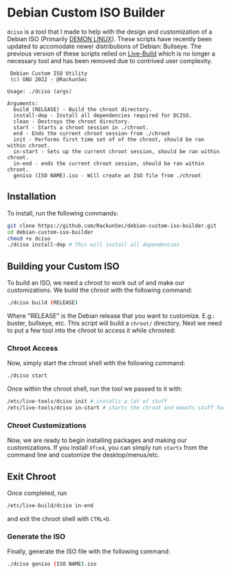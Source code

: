 # Debian Custom ISO Builder
`dciso` is a tool that I made to help with the design and customization of a Debian ISO (Primarily [DEMON LINUX](https://demonlinux.com/)). These scripts have recently been updated to accomodate newer distributions of Debian: Bullseye. The previous version of these scripts relied on [Live-Build](https://live-team.pages.debian.net/live-manual/html/live-manual/index.en.html) which is no longer a necessary tool and has been removed due to contrived user complexity. 

```
 Debian Custom ISO Utility
 (c) GNU 2022 - @RackunSec

Usage: ./dciso (args)

Arguments:
  build (RELEASE) - Build the chroot directory.
  install-dep - Install all dependencies required for DCISO.
  clean - Destroys the chroot directory.
  start - Starts a chroot session in ./chroot.
  end - Ends the current chroot session from ./chroot
  init - Performs first time set of of the chroot, should be ran within chroot.
  in-start - Sets up the current chroot session, should be ran within chroot.
  in-end - ends the current chroot session, should be ran within chroot.
  geniso (ISO NAME).iso - Will create an ISO file from ./chroot
```
## Installation
To install, run the following commands:
```bash
git clone https://github.com/RackunSec/debian-custom-iso-builder.git
cd debian-custom-iso-builder
chmod +x dciso
./dciso install-dep # This will install all dependencies
```
## Building your Custom ISO
To build an ISO, we need a chroot to work out of and make our customizations. We build the chroot with the following command:
```bash
./dciso build (RELEASE) 
```
Where "RELEASE" is the Debian release that you want to customize. E.g.: buster, bullseye, etc. This script will build a `chroot/` directory. Next we need to put a few tool into the chroot to access it while chrooted:

### Chroot Access
Now, simply start the chroot shell with the following command:
```bash
./dciso start
```
Once within the chroot shell, run the tool we passed to it with:
```bash
/etc/live-tools/dciso init # installs a lot of stuff
/etc/live-tools/dciso in-start # starts the chroot and mounts stuff for x11
```
### Chroot Customizations
Now, we are ready to begin installing packages and making our customizations. If you install `Xfce4`, you can simply run `startx` from the command line and customize the desktop/menus/etc.
## Exit Chroot
Once completed, run 
```bash
/etc/live-build/dciso in-end
```
and exit the chroot shell with `CTRL+D`.
### Generate the ISO
Finally, generate the ISO file with the following command:
```bash
./dciso geniso (ISO NAME).iso
```
